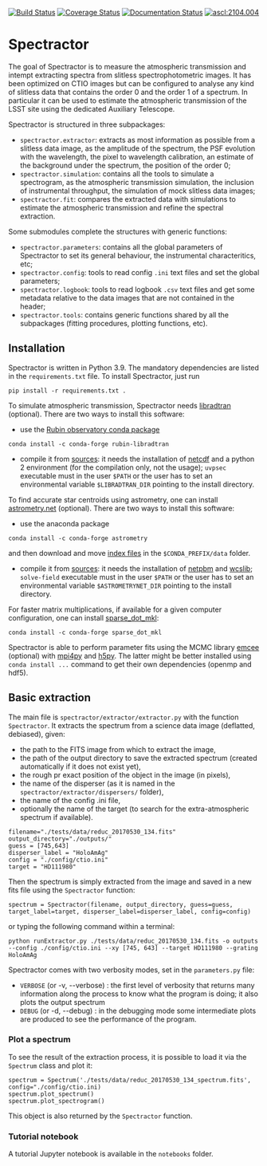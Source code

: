 [![Build Status](https://travis-ci.org/LSSTDESC/Spectractor.svg?branch=master)](https://travis-ci.org/LSSTDESC/Spectractor)
[![Coverage Status](https://coveralls.io/repos/github/LSSTDESC/Spectractor/badge.svg?branch=master)](https://coveralls.io/github/LSSTDESC/Spectractor?branch=master)
[![Documentation Status](https://readthedocs.org/projects/spectractor/badge/?version=latest)](https://spectractor.readthedocs.io/en/latest/?badge=latest)
<a href="https://ascl.net/2104.004"><img src="https://img.shields.io/badge/ascl-2104.004-blue.svg?colorB=262255" alt="ascl:2104.004" /></a>

# Spectractor

The goal of Spectractor is to measure the atmospheric transmission and intempt extracting spectra from slitless spectrophotometric images. It has been optimized on CTIO images but can be configured to analyse any kind of slitless data that contains the order 0 and the order 1 of a spectrum. In particular it can  be used to estimate the atmospheric transmission of the LSST site using the dedicated  Auxiliary Telescope. 

Spectractor is structured in three subpackages: 
- `spectractor.extractor`: extracts as most information as possible from a slitless data  image, as the amplitude of the spectrum, the PSF evolution with the wavelength, the pixel to wavelength calibration, an estimate of the background under the spectrum, the position of the order 0;
- `spectractor.simulation`: contains all the tools to simulate a spectrogram, as the atmospheric transmission simulation, the inclusion of instrumental throughput, the simulation of mock  slitless  data images;
- `spectractor.fit`: compares the extracted data with simulations to estimate the atmospheric transmission and refine the spectral extraction.

Some submodules complete the structures with generic functions:
- `spectractor.parameters`: contains all the global parameters of Spectractor to set its general behaviour, the instrumental characteritics, etc;
- `spectractor.config`: tools to read config `.ini` text files and set the global parameters;
- `spectractor.logbook`: tools to read logbook `.csv` text files and get some metadata relative to the data images that are not contained in the header;
- `spectractor.tools`: contains generic functions shared by all  the subpackages (fitting procedures, plotting functions, etc).

## Installation

Spectractor is written in Python 3.9. The mandatory dependencies are listed in the `requirements.txt` file. To install Spectractor, just run
```
pip install -r requirements.txt .
```

To simulate atmospheric transmission, Spectractor needs [libradtran](http://www.libradtran.org/doku.php) (optional). There are two ways to install this software:
- use the [Rubin observatory conda package](https://anaconda.org/conda-forge/rubin-libradtran)
```
conda install -c conda-forge rubin-libradtran
```
- compile it from [sources](http://www.libradtran.org/doku.php): it needs the installation of [netcdf](https://www.unidata.ucar.edu/software/netcdf/) and a python 2 environment (for the compilation only, not the usage); `uvpsec` executable must in the user `$PATH` or the user has to set an environmental variable `$LIBRADTRAN_DIR` pointing to the install directory.

To find accurate star centroids using astrometry, one can install [astrometry.net](https://astrometrynet.readthedocs.io/en/latest/) (optional). There are two ways to install this software:
- use the anaconda package
```
conda install -c conda-forge astrometry
```
and then download and move [index files](http://astrometry.net/doc/readme.html#getting-index-files) in the `$CONDA_PREFIX/data` folder.
- compile it from [sources](https://astrometrynet.readthedocs.io/en/latest/): it needs the installation of [netpbm](https://netpbm.sourceforge.net/) and [wcslib](https://www.atnf.csiro.au/people/mcalabre/WCS/wcslib/); `solve-field` executable must in the user `$PATH` or the user has to set an environmental variable `$ASTROMETRYNET_DIR` pointing to the install directory.

For faster matrix multiplications, if available for a given computer configuration, one can install [sparse_dot_mkl](https://anaconda.org/conda-forge/sparse_dot_mkl):
```
conda install -c conda-forge sparse_dot_mkl
```

Spectractor is able to perform parameter fits using the MCMC library [emcee](https://emcee.readthedocs.io/en/stable/) (optional) with [mpi4py](https://mpi4py.readthedocs.io/en/stable/) and [h5py](https://www.h5py.org/).  The latter might be better installed using `conda install ...` command to get their own dependencies (openmp and hdf5).

## Basic extraction

The main file is `spectractor/extractor/extractor.py` with the function `Spectractor`. It extracts the spectrum from a science data image (deflatted, debiased), given:
- the path to the FITS image from which to extract the image, 
- the path of the output directory to save the extracted spectrum (created automatically if it does not exist yet),
- the rough pr exact position of the object in the image (in pixels),
- the name of the disperser (as it is named in the `spectractor/extractor/dispersers/` folder),
- the name of the config .ini file,
- optionally the name of the target (to search for the extra-atmospheric spectrum if available).

```
filename="./tests/data/reduc_20170530_134.fits"
output_directory="./outputs/"
guess = [745,643]
disperser_label = "HoloAmAg"
config = "./config/ctio.ini"
target = "HD111980"
```

Then the spectrum is simply extracted from the image and saved in a new fits file using the `Spectractor` function:
```
spectrum = Spectractor(filename, output_directory, guess=guess, target_label=target, disperser_label=disperser_label, config=config)
```

or typing the following command within a terminal:
```
python runExtractor.py ./tests/data/reduc_20170530_134.fits -o outputs --config ./config/ctio.ini --xy [745, 643] --target HD111980 --grating HoloAmAg
```

Spectractor comes with two verbosity modes, set in the `parameters.py` file:
- `VERBOSE` (or -v, --verbose) : the first level of verbosity that returns many information along the process to know what the program is doing; it also plots the output spectrum
- `DEBUG` (or -d, --debug) : in the debugging mode some intermediate plots are produced to see the performance of the program.

### Plot a spectrum

To see the result of the extraction process, it is possible to load it via the `Spectrum` class and plot it:
```
spectrum = Spectrum('./tests/data/reduc_20170530_134_spectrum.fits', config="./config/ctio.ini)
spectrum.plot_spectrum()
spectrum.plot_spectrogram()
```
This object is also returned by the `Spectractor` function.

### Tutorial notebook

A tutorial Jupyter notebook is available in the `notebooks` folder.

